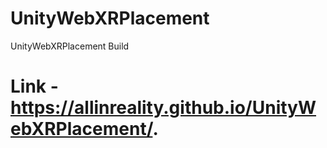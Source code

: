 # UnityWebXRPlacement
 UnityWebXRPlacement Build
# Link - https://allinreality.github.io/UnityWebXRPlacement/.
